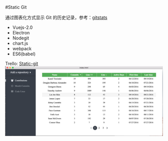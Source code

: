 #Static Git

通过图表化方式显示 Git 的历史记录，参考：[gitstats](http://gitstats.sourceforge.net/examples/gitstats/index.html)

- Vuejs-2.0
- Electron
- Nodegit
- chart.js
- webpack
- ES6(babel)

Trello: [Static-git](https://trello.com/b/UOimv6sJ/git-stats)
![snapshot](./app/media/snapshot1.png)
